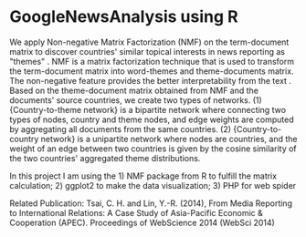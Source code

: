 # GoogleNewsAnalysis using R

We apply Non-negative Matrix Factorization (NMF) on the term-document matrix to discover countries' similar topical interests in news reporting as "themes" . NMF is a matrix factorization technique that is used to transform the term-document matrix into word-themes and theme-documents matrix. The non-negative feature provides the better interpretability from the text . Based on the theme-document matrix obtained from NMF and the documents' source countries, we create two types of networks. (1) {Country-to-theme network} is a bipartite network where connecting two types of nodes, country and theme nodes, and edge weights are computed by aggregating all documents from the same countries. (2) {Country-to-country network} is a unipartite network where nodes are countries, and the weight of an edge between two countries is given by the cosine similarity of the two countries' aggregated theme distributions.

In this project I am using the 1) NMF package from R to fulfill the matrix calculation; 2) ggplot2 to make the data visualization; 3) PHP for web spider

Related Publication:
Tsai, C. H. and Lin, Y.-R. (2014), From Media Reporting to International Relations: A Case Study of Asia-Pacific Economic & Cooperation (APEC). Proceedings of WebScience 2014 (WebSci 2014) 
